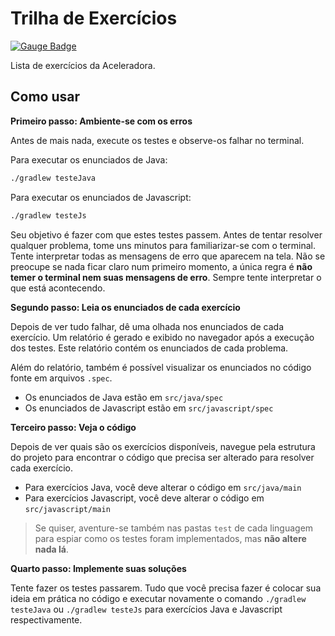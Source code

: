 # Trilha de Exercícios


[![Gauge Badge](https://gauge.org/Gauge_Badge.svg)](https://gauge.org)

Lista de exercícios da Aceleradora.

## Como usar

__Primeiro passo: Ambiente-se com os erros__

Antes de mais nada, execute os testes e observe-os falhar no terminal.

Para executar os enunciados de Java:

```bash
./gradlew testeJava
```

Para executar os enunciados de Javascript:

```bash
./gradlew testeJs
```

Seu objetivo é fazer com que estes testes passem. Antes de tentar resolver qualquer problema, tome uns minutos para familiarizar-se com o
terminal. Tente interpretar todas as mensagens de erro que aparecem na tela. Não se preocupe se nada ficar claro num primeiro momento, a
única regra é __não temer o terminal nem suas mensagens de erro__. Sempre tente interpretar o que está acontecendo.

__Segundo passo: Leia os enunciados de cada exercício__

Depois de ver tudo falhar, dê uma olhada nos enunciados de cada exercício. Um relatório é gerado e exibido no navegador após a execução dos
testes. Este relatório contém os enunciados de cada problema.

Além do relatório, também é possível visualizar os enunciados no código fonte em arquivos `.spec`.

- Os enunciados de Java estão em `src/java/spec`
- Os enunciados de Javascript estão em `src/javascript/spec`

__Terceiro passo: Veja o código__

Depois de ver quais são os exercícios disponíveis, navegue pela estrutura do projeto para encontrar o código que precisa ser alterado para
resolver cada exercício.

- Para exercícios Java, você deve alterar o código em `src/java/main`
- Para exercícios Javascript, você deve alterar o código em `src/javascript/main`

> Se quiser, aventure-se também nas pastas `test` de cada linguagem para espiar como os testes foram implementados, mas __não altere nada
> lá__.

__Quarto passo: Implemente suas soluções__

Tente fazer os testes passarem. Tudo que você precisa fazer é colocar sua ideia em prática no código e executar novamente o comando
`./gradlew testeJava` ou `./gradlew testeJs` para exercícios Java e Javascript respectivamente.
